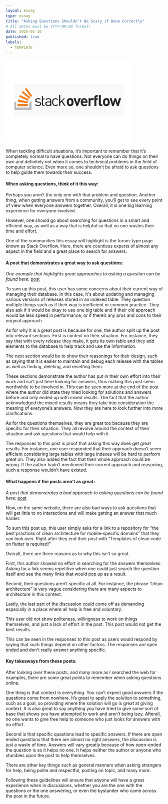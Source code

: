 ```yaml
---
layout: essay
type: essay
title: "Asking Questions Shouldn’t Be Scary if Done Correctly"
# All dates must be YYYY-MM-DD format!
date: 2025-01-16
published: true
labels:
  - TEMPLATE
---
```


<img width="400px" class="rounded float-end pe-4" src="../img/stack-overflow-logo-crop-for-twitter.webp">

When tackling difficult situations, it’s important to remember that it’s completely normal to have questions. Not everyone can do things on their own and definitely not when it comes to technical problems in the field of computer science. Even more so, one shouldn’t be afraid to ask questions to help guide them towards their success. 

#### When asking questions, think of it this way:

Perhaps you aren’t the only one with that problem and question. Another thing, when getting answers from a community, you’ll get to see every point of view when everyone answers together. Overall, it is one big learning experience for everyone involved. 

However, one should go about searching for questions in a smart and efficient way, as well as a way that is helpful so that no one wastes their time and effort. 

One of the communities this essay will highlight is the forum-type page known as Stack Overflow. Here, there are countless experts of almost any aspect in the field and a great place to search for answers.

#### A post that demonstrates a great way to ask questions:

*One example that highlights great approaches to asking a question can be found here:* [post](https://stackoverflow.com/beta/discussions/79162321/is-having-multiple-tables-with-the-same-structure-generally-a-bad-design-choice)

To sum up this post, this user has some concerns about their current way of managing their database. In this case, it's about updating and managing various versions of releases stored in an indexed table. They question multiple things such as if their way is inefficient or common practice. They also ask if it would be okay to use one big table and if their old approach would be less speed in performance, or if there’s any pros and cons to their original approach. 

As for why it is a great post is because for one, the author split up the post into relevant sections. First is context on their situation. For instance, they say that with every release they make, it gets its own table and they add elements to the database to help track and use the information. 

The next section would be to show their reasonings for their design, such as saying that it is easier to maintain and debug each release with the tables as well as finding, deleting, and resetting them. 

These sections demonstrate the author has put in their own effort into their work and isn’t just here looking for answers, thus making this post seem worthwhile to be involved in. This can be seen more at the end of the post where the author did state they tried looking for solutions and answers before and only ended up with mixed results. The fact that the author acknowledged the mixed results means they take into consideration the meaning of everyone’s answers. Now they are here to look further into more clarifications. 

As for the questions themselves, they are great too because they are specific for their situation. They all revolve around the context of their situation and ask questions that would help with it. 

The responses to this post is proof that asking this way does get great results. For instance, one user responded that their approach doesn’t seem efficient considering large tables with large indexes will be hard to perform great on. They also added the fact that their whole approach could be wrong. If the author hadn’t mentioned their current approach and reasoning, such a response wouldn’t have existed. 

#### What happens if the posts aren’t as great:

*A post that demonstrates a bad approach to asking questions can be found here:* [post](https://stackoverflow.com/beta/discussions/77194833/what-are-the-best-architecture-approach-for-mobile-development-regardless-of-pla)

Now, on the same website, there are also bad ways to ask questions that will get little to no interactions and will make getting an answer that much harder. 

To sum this post up, this user simply asks for a link to a repository for “the best practices of clean architecture for mobile-specific domains” that they can look over. Right after they end their post with “Templates of clean code on flutter is required!” 

Overall, there are three reasons as to why this isn’t so great. 

First, this author showed no effort in searching for the answers themselves. Asking for a link seems repetitive when one could just search the question itself and see the many links that would pop up as a result. 

Second, their questions aren’t specific at all. For instance, the phrase “clean architecture” is very vague considering there are many aspects to architecture in this context. 

Lastly, the last part of the discussion could come off as demanding especially in a place where all help is free and voluntary. 

This user did not show politeness, willingness to work on things themselves, and just a lack of effort in the post. This post would not get the best results. 

This can be seen in the responses to this post as users would respond by saying that such things depend on other factors. The responses are open ended and don't really answer anything specific.

#### Key takeaways from these posts:

After looking over these posts, and many more as I searched the web for examples, there are some great points to remember when asking questions online. 

One thing is that context is everything. You can’t expect good answers if the questions come from nowhere. It’s great to apply the solution to something, such as a goal, so providing where the solution will go is great at giving context. It is also great to say anything you have tried to give some sort of base that shows you have attempted to work and aren’t being lazy. Afterall, no one wants to give free help to someone who just looks for answers with no effort. 

Second is that specific questions lead to specific answers. If there are open ended questions that there are almost no right answers, the discussion is just a waste of time. Answers will vary greatly because of how open-ended the question is so it helps no one. It helps neither the author or anyone who stumbles upon the post to help themselves. 

There are other key things such as general manners when asking strangers for help, being polite and respectful, posting on topic, and many more. 

Following these guidelines will ensure that anyone will have a great experience when in discussions, whether you are the one with the questions or the one answering, or even the bystander who came across the post in the future. 









